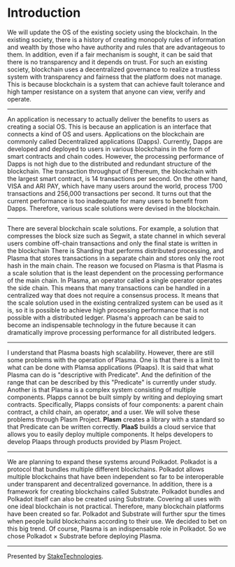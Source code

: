 # Introduction

We will update the OS of the existing society using the blockchain. In the existing society, there is a history of creating monopoly rules of information and wealth by those who have authority and rules that are advantageous to them. In addition, even if a fair mechanism is sought, it can be said that there is no transparency and it depends on trust. For such an existing society, blockchain uses a decentralized governance to realize a trustless system with transparency and fairness that the platform does not manage. This is because blockchain is a system that can achieve fault tolerance and high tamper resistance on a system that anyone can view, verify and operate.

***

An application is necessary to actually deliver the benefits to users as creating a social OS. This is because an application is an interface that connects a kind of OS and users. Applications on the blockchain are commonly called Decentralized applications (Dapps). Currently, Dapps are developed and deployed to users in various blockchains in the form of smart contracts and chain codes. However, the processing performance of Dapps is not high due to the distributed and redundant structure of the blockchain. The transaction throughput of Ethereum, the blockchain with the largest smart contract, is 14 transactions per second. On the other hand, VISA and ARI PAY, which have many users around the world, process 1700 transactions and 256,000 transactions per second. It turns out that the current performance is too inadequate for many users to benefit from Dapps. Therefore, various scale solutions were devised in the blockchain.

***

There are several blockchain scale solutions. For example, a solution that compresses the block size such as Segwit, a state channel in which several users combine off-chain transactions and only the final state is written in the blockchain There is Sharding that performs distributed processing, and Plasma that stores transactions in a separate chain and stores only the root hash in the main chain. The reason we focused on Plasma is that Plasma is a scale solution that is the least dependent on the processing performance of the main chain. In Plasma, an operator called a single operator operates the side chain. This means that many transactions can be handled in a centralized way that does not require a consensus process. It means that the scale solution used in the existing centralized system can be used as it is, so it is possible to achieve high processing performance that is not possible with a distributed ledger. Plasma's approach can be said to become an indispensable technology in the future because it can dramatically improve processing performance for all distributed ledgers.

***

I understand that Plasma boasts high scalability. However, there are still some problems with the operation of Plasma. One is that there is a limit to what can be done with Plamsa applications (Plaaps). It is said that what Plasma can do is "descriptive with Predicate". And the definition of the range that can be described by this "Predicate" is currently under study. Another is that Plasma is a complex system consisting of multiple components. Plapps cannot be built simply by writing and deploying smart contracts. Specifically, Plapps consists of four components: a parent chain contract, a child chain, an operator, and a user. We will solve these problems through Plasm Project. **Plasm** creates a library with a standard so that Predicate can be written correctly. **PlaaS** builds a cloud service that allows you to easily deploy multiple components. It helps developers to develop Plaaps through products provided by Plasm Project.

***

We are planning to expand these systems around Polkadot. Polkadot is a protocol that bundles multiple different blockchains. Polkadot allows multiple blockchains that have been independent so far to be interoperable under transparent and decentralized governance. In addition, there is a framework for creating blockchains called Substrate. Polkadot bundles and Polkadot itself can also be created using Substrate. Covering all uses with one ideal blockchain is not practical. Therefore, many blockchain platforms have been created so far. Polkadot and Substrate will further spur the times when people build blockchains according to their use. We decided to bet on this big trend. Of course, Plasma is an indispensable role in Polkadot. So we chose Polkadot × Substrate before deploying Plasma.

***

Presented by [StakeTechnologies](https://stake.co.jp).